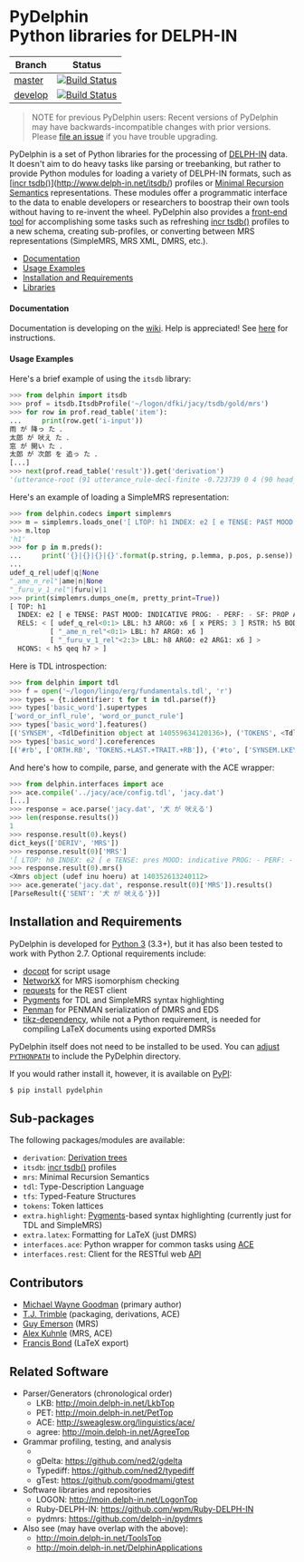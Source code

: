 # PyDelphin <br/> Python libraries for DELPH-IN

| Branch | Status |
| ------ | ------ |
| [master](https://github.com/delph-in/pydelphin/tree/master)  | [![Build Status](https://travis-ci.org/delph-in/pydelphin.svg?branch=master)](https://travis-ci.org/delph-in/pydelphin) |
| [develop](https://github.com/delph-in/pydelphin/tree/develop) | [![Build Status](https://travis-ci.org/delph-in/pydelphin.svg?branch=develop)](https://travis-ci.org/delph-in/pydelphin) |

> NOTE for previous PyDelphin users: Recent versions of PyDelphin may
> have backwards-incompatible changes with prior versions. Please
> [file an issue](https://github.com/delph-in/pydelphin/issues) if you
> have trouble upgrading.

PyDelphin is a set of Python libraries for the
processing of [DELPH-IN](http://delph-in.net) data. It doesn't aim to
do heavy tasks like parsing or treebanking, but rather to provide Python
modules for loading a variety of DELPH-IN formats, such as [[incr
tsdb()]](http://www.delph-in.net/itsdb/) profiles or [Minimal Recursion
Semantics](http://moin.delph-in.net/RmrsTop) representations. These
modules offer a programmatic interface to the data to enable developers
or researchers to boostrap their own tools without having to re-invent
the wheel. PyDelphin also provides a [front-end tool][] for
accomplishing some tasks such as refreshing [incr tsdb()] profiles to a new
schema, creating sub-profiles, or converting between MRS representations
(SimpleMRS, MRS XML, DMRS, etc.).

* [Documentation](#documentation)
* [Usage Examples](#usage-examples)
* [Installation and Requirements](#installation-and-requirements)
* [Libraries](#sub-packages)

[front-end tool]: https://github.com/delph-in/pydelphin/wiki/Command-line-Tutorial

#### Documentation

Documentation is developing on the
[wiki](https://github.com/delph-in/pydelphin/wiki). Help is
appreciated! See [here](https://github.com/delph-in/pydelphin/blob/master/CONTRIBUTING.md#generating-api-documentation)
for instructions.

#### Usage Examples

Here's a brief example of using the `itsdb` library:

```python
>>> from delphin import itsdb
>>> prof = itsdb.ItsdbProfile('~/logon/dfki/jacy/tsdb/gold/mrs')
>>> for row in prof.read_table('item'):
...     print(row.get('i-input'))
雨 が 降っ た ．
太郎 が 吠え た ．
窓 が 開い た ．
太郎 が 次郎 を 追っ た ．
[...]
>>> next(prof.read_table('result')).get('derivation')
'(utterance-root (91 utterance_rule-decl-finite -0.723739 0 4 (90 head_subj_rule -1.05796 0 4 (87 hf-complement-rule -0.50201 0 2 (86 quantify-n-rule -0.32216 0 1 (5 ame-noun 0 0 1 ("雨" 1 "\\"雨\\""))) (6 ga 0.531537 1 2 ("が" 2 "\\"が\\""))) (89 vstem-vend-rule -0.471785 2 4 (88 t-lexeme-c-stem-infl-rule 0.120963 2 3 (14 furu_1 0 2 3 ("降っ" 3 "\\"降っ\\""))) (24 ta-end -0.380719 3 4 ("た" 4 "\\"た\\""))))))'
```

Here's an example of loading a SimpleMRS representation:

```python
>>> from delphin.codecs import simplemrs
>>> m = simplemrs.loads_one('[ LTOP: h1 INDEX: e2 [ e TENSE: PAST MOOD: INDICATIVE PROG: - PERF: - SF: PROP ASPECT: DEFAULT_ASPECT PASS: - ] RELS: < [ udef_q_rel<0:1> LBL: h3 ARG0: x6 [ x PERS: 3 ] RSTR: h5 BODY: h4 ] [ "_ame_n_rel"<0:1> LBL: h7 ARG0: x6 ] [ "_furu_v_1_rel"<2:3> LBL: h8 ARG0: e2 ARG1: x6 ] > HCONS: < h5 qeq h7 > ]')
>>> m.ltop
'h1'
>>> for p in m.preds():
...     print('{}|{}|{}|{}'.format(p.string, p.lemma, p.pos, p.sense))
... 
udef_q_rel|udef|q|None
"_ame_n_rel"|ame|n|None
"_furu_v_1_rel"|furu|v|1
>>> print(simplemrs.dumps_one(m, pretty_print=True))
[ TOP: h1
  INDEX: e2 [ e TENSE: PAST MOOD: INDICATIVE PROG: - PERF: - SF: PROP ASPECT: DEFAULT_ASPECT PASS: - ]
  RELS: < [ udef_q_rel<0:1> LBL: h3 ARG0: x6 [ x PERS: 3 ] RSTR: h5 BODY: h4 ]
          [ "_ame_n_rel"<0:1> LBL: h7 ARG0: x6 ]
          [ "_furu_v_1_rel"<2:3> LBL: h8 ARG0: e2 ARG1: x6 ] >
  HCONS: < h5 qeq h7 > ]

```

Here is TDL introspection:

```python
>>> from delphin import tdl
>>> f = open('~/logon/lingo/erg/fundamentals.tdl', 'r')
>>> types = {t.identifier: t for t in tdl.parse(f)}
>>> types['basic_word'].supertypes
['word_or_infl_rule', 'word_or_punct_rule']
>>> types['basic_word'].features()
[('SYNSEM', <TdlDefinition object at 140559634120136>), ('TOKENS', <TdlDefinition object at 140559631479864>), ('ORTH', <TdlDefinition object at 140559631479000>)]
>>> types['basic_word'].coreferences
[('#rb', ['ORTH.RB', 'TOKENS.+LAST.+TRAIT.+RB']), ('#to', ['SYNSEM.LKEYS.KEYREL.CTO', 'ORTH.TO', 'TOKENS.+LAST.+TO']), ('#lb', ['ORTH.LB', 'TOKENS.+LIST.FIRST.+TRAIT.+LB']), ('#form', ['ORTH.FORM', 'TOKENS.+LIST.FIRST.+FORM']), ('#tl', ['SYNSEM.PHON.ONSET.--TL', 'TOKENS.+LIST']), ('#from', ['SYNSEM.LKEYS.KEYREL.CFROM', 'ORTH.FROM', 'TOKENS.+LIST.FIRST.+FROM']), ('#class', ['ORTH.CLASS', 'TOKENS.+LIST.FIRST.+CLASS'])]

```

And here's how to compile, parse, and generate with the ACE wrapper:

```python
>>> from delphin.interfaces import ace
>>> ace.compile('../jacy/ace/config.tdl', 'jacy.dat')
[...]
>>> response = ace.parse('jacy.dat', '犬 が 吠える')
>>> len(response.results())
1
>>> response.result(0).keys()
dict_keys(['DERIV', 'MRS'])
>>> response.result(0)['MRS']
'[ LTOP: h0 INDEX: e2 [ e TENSE: pres MOOD: indicative PROG: - PERF: - ASPECT: default_aspect PASS: - SF: prop ] RELS: < [ udef_q_rel<0:1> LBL: h4 ARG0: x3 [ x PERS: 3 ] RSTR: h5 BODY: h6 ]  [ "_inu_n_rel"<0:1> LBL: h7 ARG0: x3 ]  [ "_hoeru_v_1_rel"<4:7> LBL: h1 ARG0: e2 ARG1: x3 ] > HCONS: < h0 qeq h1 h5 qeq h7 > ]'
>>> response.result(0).mrs()
<Xmrs object (udef inu hoeru) at 140352613240112>
>>> ace.generate('jacy.dat', response.result(0)['MRS']).results()
[ParseResult({'SENT': '犬 が 吠える'})]
```


## Installation and Requirements

PyDelphin is developed for [Python 3](http://python.org/download/)
(3.3+), but it has also been tested to work with Python 2.7. Optional
requirements include:
  - [docopt](http://docopt.org/) for script usage
  - [NetworkX](http://networkx.github.io/) for MRS isomorphism
    checking
  - [requests](http://requests.readthedocs.io/en/master/) for the
    REST client
  - [Pygments](http://pygments.org/) for TDL and SimpleMRS syntax
    highlighting
  - [Penman](https://github.com/goodmami/penman) for PENMAN
    serialization of DMRS and EDS
  - [tikz-dependency](https://www.ctan.org/pkg/tikz-dependency), while
    not a Python requirement, is needed for compiling LaTeX documents
    using exported DMRSs

PyDelphin itself does not need to be installed to be used. You can
[adjust `PYTHONPATH`](https://docs.python.org/3/using/cmdline.html#envvar-PYTHONPATH)
to include the PyDelphin directory.

If you would rather install it, however, it is available on
[PyPI](https://pypi.python.org/pypi/pyDelphin):

```bash
$ pip install pydelphin
```

## Sub-packages

The following packages/modules are available:

- `derivation`: [Derivation trees](http://moin.delph-in.net/ItsdbDerivations)
- `itsdb`: [incr tsdb()] profiles
- `mrs`: Minimal Recursion Semantics
- `tdl`: Type-Description Language
- `tfs`: Typed-Feature Structures
- `tokens`: Token lattices
- `extra.highlight`: [Pygments](http://pygments.org/)-based syntax
  highlighting (currently just for TDL and SimpleMRS)
- `extra.latex`: Formatting for LaTeX (just DMRS)
- `interfaces.ace`: Python wrapper for common tasks using
  [ACE](http://sweaglesw.org/linguistics/ace/)
- `interfaces.rest`: Client for the RESTful web 
  [API](http://moin.delph-in.net/ErgApi)

## Contributors

- [Michael Wayne Goodman](https://github.com/goodmami/) (primary author)
- [T.J. Trimble](https://github.com/dantiston/) (packaging, derivations, ACE)
- [Guy Emerson](https://github.com/guyemerson/) (MRS)
- [Alex Kuhnle](https://github.com/AlexKuhnle/) (MRS, ACE)
- [Francis Bond](https://github.com/fcbond/) (LaTeX export)

## Related Software

* Parser/Generators (chronological order)
  - LKB: http://moin.delph-in.net/LkbTop
  - PET: http://moin.delph-in.net/PetTop
  - ACE: http://sweaglesw.org/linguistics/ace/
  - agree: http://moin.delph-in.net/AgreeTop
* Grammar profiling, testing, and analysis
  - [incr tsdb()]: http://www.delph-in.net/itsdb/
  - gDelta: https://github.com/ned2/gdelta
  - Typediff: https://github.com/ned2/typediff
  - gTest: https://github.com/goodmami/gtest
* Software libraries and repositories
  - LOGON: http://moin.delph-in.net/LogonTop
  - Ruby-DELPH-IN: https://github.com/wpm/Ruby-DELPH-IN
  - pydmrs: https://github.com/delph-in/pydmrs
* Also see (may have overlap with the above):
  - http://moin.delph-in.net/ToolsTop
  - http://moin.delph-in.net/DelphinApplications

